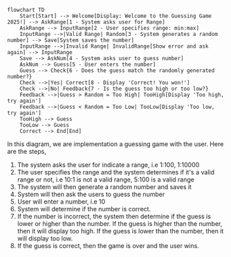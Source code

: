 ```mermaid
flowchart TD
    Start[Start] --> Welcome[Display: Welcome to the Guessing Game 2025!] --> AskRange[1 - System asks user for Range]
    AskRange --> InputRange[2 - User specifies range: min:max]  
    InputRange -->|Valid Range| Random[3 - System generates a random number] --> Save[System saves the number]
    InputRange -->|Invalid Range| InvalidRange[Show error and ask again] --> InputRange
    Save --> AskNum[4 - System asks user to guess number]
    AskNum --> Guess[5 - User enters the number]
    Guess --> Check{6 - Does the guess match the randomly generated number?}
    Check -->|Yes| Correct[8 - Display 'Correct! You won!']
    Check -->|No| Feedback{7 - Is the guess too high or too low?}
    Feedback -->|Guess > Random = Too High| TooHigh[Display 'Too high, try again']
    Feedback -->|Guess < Random = Too Low| TooLow[Display 'Too low, try again']
    TooHigh --> Guess
    TooLow --> Guess
    Correct --> End[End]
```


In this diagram, we are implementation a guessing game with the user. Here are the steps,

1. The system asks the user for indicate a range, i.e  1:100, 1:10000
2. The user specifies the range and the system determines if it's a valid range or not, i.e 10:1 is not a valid range, 5:100 is a valid range
3. The system will then generate a random number and saves it
4. System will then ask the users to guess the number
5. User will enter a number, i.e 10
6. System will determine if the number is correct.
7. If the number is incorrect, the system then determine if the guess is lower or higher than the number. If the guess is higher than the number, then it will display too high. If the guess is lower than the number, then it will display too low.
8. If the guess is correct, then the game is over and the user wins. 
